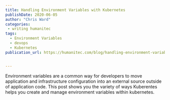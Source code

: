 ```yaml
---
title: Handling Environment Variables with Kubernetes
publishDate: 2020-06-05
author: "Chris Ward"
categories:
 - writing humanitec
tags:
  - Environment Variables
  - devops
  - Kubernetes
publication_url: https://humanitec.com/blog/handling-environment-variables-with-kubernetes


---
```

Environment variables are a common way for developers to move application and infrastructure configuration into an external source outside of application code. This post shows you the variety of ways Kuberentes helps you create and manage environment variables within kubernetes.


